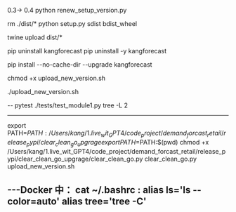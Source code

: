 0.3-> 0.4
python renew_setup_version.py

rm ./dist/*
python setup.py sdist bdist_wheel

<!-- twine upload dist/kangforecast-0.3-py3-none-any.whl -->
twine upload dist/*


pip uninstall kangforecast
pip uninstall -y kangforecast

pip install --no-cache-dir --upgrade kangforecast


chmod +x upload_new_version.sh




<!-- 一个命令 包含以上所有 -->
./upload_new_version.sh

--
pytest ./tests/test_module1.py
tree -L 2

---
export PATH=$PATH:/Users/kang/1.live_wit_GPT4/code_project/demand_forcast_retail/release_pypi/clear_clean_go_upgrage
export PATH=$PATH:$(pwd)
chmod +x /Users/kang/1.live_wit_GPT4/code_project/demand_forcast_retail/release_pypi/clear_clean_go_upgrage/clear_clean_go.py
clear_clean_go.py
upload_new_version.sh
<!-- 可以直接使用以上两个命令-- -->

---Docker 中：
cat ~/.bashrc :
alias ls='ls --color=auto'
alias tree='tree -C'
-
